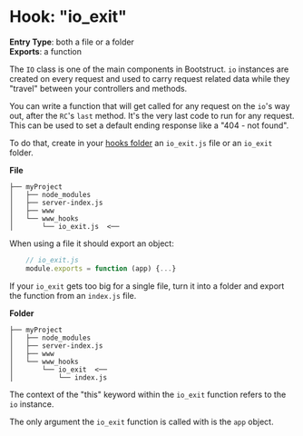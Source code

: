 Hook: "io_exit"
===============
**Entry Type**: both a file or a folder  
**Exports**: a function

The `IO` class is one of the main components in Bootstruct. `io` instances are created on every request and used to carry request related data while they "travel" between your controllers and methods.

You can write a function that will get called for any request on the `io`'s way out, after the `RC`'s `last` method. It's the very last code to run for any request. This can be used to set a default ending response like a "404 - not found".

To do that, create in your [hooks folder](#hooks) an `io_exit.js` file or an `io_exit` folder.

**File**  
```
├── myProject
│   ├── node_modules
│   ├── server-index.js
│   ├── www
│   └── www_hooks
│       └── io_exit.js  <──
```
When using a file it should export an object:
```js
	// io_exit.js
	module.exports = function (app) {...}
```

If your `io_exit` gets too big for a single file, turn it into a folder and export the function from an `index.js` file.

**Folder**  
```
├── myProject
│   ├── node_modules
│   ├── server-index.js
│   ├── www
│   └── www_hooks
│       └── io_exit  <──
│           └── index.js
```

The context of the "this" keyword within the `io_exit` function refers to the `io` instance.

The only argument the `io_exit` function is called with is the `app` object.